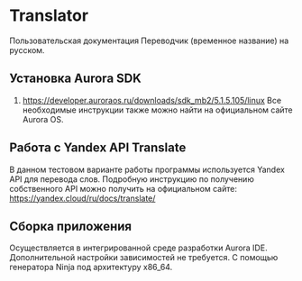 # Translator 
Пользовательская документация Переводчик (временное название) на русском.

## Установка Aurora SDK
1. https://developer.auroraos.ru/downloads/sdk_mb2/5.1.5.105/linux
Все необходимые инструкции также можно найти на официальном сайте Aurora OS.

## Работа с Yandex API Translate
В данном тестовом варианте работы программы используется Yandex API для перевода слов. Подробную инструкцию по получению собственного API можно получить на официальном сайте: https://yandex.cloud/ru/docs/translate/

## Сборка приложения
Осуществляется в интегрированной среде разработки Aurora IDE. Дополнительной настройки зависимостей не требуется.
С помощью генератора Ninja под архитектуру x86_64.
